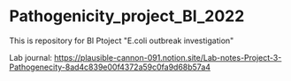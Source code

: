 # Pathogenicity_project_BI_2022
This is repository for BI Ptoject "E.coli outbreak investigation"

Lab journal: https://plausible-cannon-091.notion.site/Lab-notes-Project-3-Pathogenecity-8ad4c839e00f4372a59c0fa9d68b57a4
